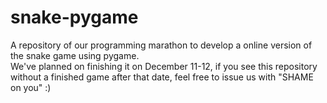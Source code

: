 # snake-pygame
A repository of our programming marathon to develop a online version of the snake game using pygame.  
We've planned on finishing it on December 11-12, if you see this repository without a finished game after that date, feel free to issue us with "SHAME on you" :)
